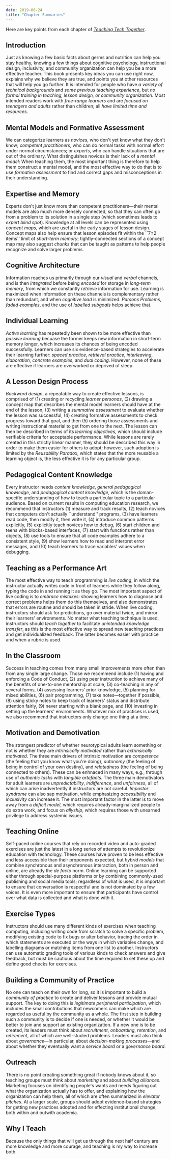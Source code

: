```yaml
---
date: 2019-06-24
title: "Chapter Summaries"
---
```


Here are key points from each chapter of *[Teaching Tech Together](http://teachtogether.tech)*.

## Introduction

Just as knowing a few basic facts about germs and nutrition can help you stay healthy,
knowing a few things about cognitive psychology,
instructional design,
inclusivity,
and community organization
can help you be a more effective teacher.
This book presents key ideas you can use right now,
explains why we believe they are true,
and points you at other resources that will help you go further.
It is intended for people who have *a variety of technical backgrounds*
and *some previous teaching experience*,
but *no formal training in teaching, lesson design, or community organization*.
Most intended readers work with *free-range learners*
and are *focused on teenagers and adults*
rather than children;
all *have limited time and resources*.

## Mental Models and Formative Assessment

We can categorize learners as *novices*,
who don't yet know what they don't know;
*competent practitioners*,
who can do normal tasks with normal effort under normal circumstances;
or *experts*,
who can handle situations that are out of the ordinary.
What distinguishes novices is their lack of a *mental model*:
When teaching them,
the most important thing is therefore to help them construct a mental model,
and the most effective way to do that is to use *formative assessment*
to find and correct gaps and misconceptions in their understanding.

## Expertise and Memory

Experts don't just know more than competent practitioners—their mental models
are also much more densely connected,
so that they can often go from a problem to its solution in a single step
(which sometimes leads to *expert blind spot*).
Knowledge at all levels can be represented using *concept maps*,
which are useful in the early stages of lesson design.
Concept maps also help ensure that lesson episodes fit within
the ``7±2 items'' limit of *short-term memory*;
tightly-connected sections of a concept map may also suggest *chunks*
that can be taught as patterns to help people recognize and solve larger problems.

## Cognitive Architecture

Information reaches us primarily through our *visual* and *verbal* channels,
and is then *integrated* before being *encoded* for storage in *long-term memory*,
from which we constantly *retrieve* information for use.
Learning is maximized when information on these channels is complementary rather than redundant,
and when *cognitive load* is minimized.
*Parsons Problems*,
*faded examples*,
and the use of *labelled subgoals* helps achieve that.

## Individual Learning

*Active learning* has repeatedly been shown to be more effective than *passive learning*
becuase the former keeps new information in short-term memory longer,
which increases its chances of being encoded successfully.
Learners can use six evidence-based strategies to accelerate their learning further:
*spaced practice*,
*retrieval practice*,
*interleaving*,
*elaboration*,
*concrete examples*,
and *dual coding*.
However,
none of these are effective if learners are overworked or deprived of sleep.

## A Lesson Design Process

*Backward design*,
a repeatable way to create effective lessons,
is comprised of (1) creating or recycling *learner personas*,
(2) drawing a concept map that describes the mental model learners should have at the end of the lesson,
(3) writing a *summative assessment* to evaluate whether the lesson was successful,
(4) creating formative assessments to check progress toward that goal,
and then (5) ordering those assessments and writing instructional material to get from one to the next.
The lesson can then be described in terms of its *learning objectives*,
which should include verifiable criteria for acceptable performance.
While lessons are rarely created in this strictly linear manner,
they should be described this way in order to make them easier for others to adopt;
however,
such adoption is limited by the *Reusability Paradox*,
which states that the more reusable a learning object is,
the less effective it is for any particular group.

## Pedagogical Content Knowledge

Every instructor needs *content knowledge*,
*general pedagogical knowledge*,
and *pedagogical content knowledge*,
which is the doman-specific understanding of how to teach a particular topic to a particular audience.
Based on current results in computing education research,
we recommend that instructors (1) measure and track results,
(2) teach novices that computers don't actually ``understand'' programs,
(3) have learners read code, then modify it, then write it,
(4) introduce common patterns explicitly,
(5) explicitly teach novices how to debug,
(6) start children and teens with blocks-based interfaces,
(7) start with functions rather than objects,
(8) use tools to ensure that all code examples adhere to a consistent style,
(9) show learners how to read and interpret error messages, and
(10) teach learners to trace variables' values when debugging.

## Teaching as a Performance Art

The most effective way to teach programming is *live coding*,
in which the instructor actually writes code in front of learners
while they follow along,
typing the code in and running it as they go.
The most important aspect of live coding is to *embrace mistakes*:
showing learners how to diagnose and correct problems helps them do this themselves,
and also demonstrates that errors are routine and should be taken in stride.
When live coding,
instructors should ask for predictions,
go over material twice,
and mirror their learners' environments.
No matter what teaching technique is used,
instructors should *teach together*
to facilitate *unintended knowledge transfer*,
as this is the most effective way to spread new teaching practices
and get individualized feedback.
The latter becomes easier with practice and when a rubric is used.

## In the Classroom

Success in teaching comes from many small improvements more often than from any single large change.
Those we recommend include
(1) having and enforcing a Code of Conduct,
(2) using peer instruction to achieve many of the benefits of one-to-one mentorship at scale,
(3) co-teaching in any of several forms,
(4) assessing learners' prior knowledge,
(5) planning for mixed abilities,
(6) pair programming,
(7) take notes—together if possible,
(8) using sticky notes to keep track of learners' status and distribute attention fairly,
(9) never starting with a blank page, and 
(10) investing in setting up the learners' environments.
Whatever mix of practices is used,
we also recommend that instructors only change one thing at a time.

## Motivation and Demotivation

The strongest predictor of whether neurotypical adults learn something or not
is whether they are *intrinsically motivated* rather than *extrinsically motivated*.
The three main drivers of intrinsic motivation are
*competence* (the feeling that you know what you're doing),
*autonomy* (the feeling of being in control of your own destiny),
and *relatedness* (the feeling of being connected to others).
These can be enhnaced in many ways,
e.g., through use of *authentic tasks* with *tangible artefacts*.
The three main demotivators for adult learners are *unpredictability*,
*indifference*,
and *unfairness*,
all of which can arise inadvertently if instructors are not careful.
*Impostor syndrome* can also sap motivation,
while emphasizing *accessibility* and *inclusivity* can increase it.
The most important factor in the latter is to move away from a *deficit model*,
which requires already-marginalized people to do extra work,
and focus on *allyship*,
which requires those with unearned privilege to address systemic issues.

## Teaching Online

Self-paced online courses that rely on recorded video and auto-graded exercises
are just the latest in a long series of attempts to revolutionize education with technology.
These courses have proven to be less effective and less accessible than their proponents expected,
but *hybrid models* that combine synchronous and asynchronous interaction,
both in person and online,
are already the *de facto* norm.
Online learning can be supported either through special-purpose platforms
or by combining commonly-used publishing and social media tools;
regardless of what is used,
it is important to ensure that conversation is respectful and is not dominated by a few voices.
It is even more important to ensure that participants have control over
what data is collected and what is done with it.

## Exercise Types

Instructors should use many different kinds of exercises when teaching computing,
including writing code from scratch to solve a specific problem,
modifying existing code to fix bugs or alter behavior,
tracing the order in which statements are executed or the ways in which variables change,
and labelling diagrams or matching items from one list to another.
Instructors can use automatic grading tools of various kinds to check answers and give feedback,
but must be cautious about the time required to set these up and define good checks for exercises.

## Building a Community of Practice

No one can teach on their own for long,
so it is important to build a *community of practice*
to create and deliver lessons and provide mutual support.
The key to doing this is *legitimate peripheral participation*,
which includes the small contributions that newcomers can make
which are regarded as useful by the community as a whole.
The first step in building such a community is to decide if one is needed,
or whether it would be better to join and support an existing organization.
If a new one is to be created,
its leaders must think about *recruitment*, *onboarding*, *retention*, and *retirement*,
all of which are well-studied problems.
Leaders must also think about *governance*—in particular,
about *decision-making processes*—and
about whether they eventually want a *service board* or a *governance board*.

## Outreach

There is no point creating something great if nobody knows about it,
so teaching groups must think about *marketing* and about *building alliances*.
Marketing focuses on identifying people's wants and needs
figuring out what the organization actually has to offer,
and explaining how the organization can help them,
all of which are often summarized in *elevator pitches*.
At a larger scale,
groups should adopt evidence-based strategies for getting new practices adopted
and for effecting institutional change,
both within and outwith academia.

## Why I Teach

Because the only things that will get us through the next half century are more knowledge and more courage,
and teaching is my way to increase both.
